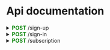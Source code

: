 # Api documentation
<details>
    <summary>
        <strong style="color:green;">POST</strong> /sign-up
    </summary>
send body request like this:

```json
    {
        "name":"joe",
        "email":"j@j.com",
        "password":"***"
    }
```
* it returns status <strong style="color:green;">201</strong> for success

* it returns status <strong style="color:purple;">409</strong> for email in use</li>

* it returns status <strong style="color:purple;">400</strong> for any other issue</li>

</details>

<details>
    <summary>
        <strong style="color:green;">POST</strong> /sign-in
    </summary>
send body request like this

```json
    {
        "email":"j@j.com",
        "password":"***"
    }
```
* it returns status <strong style="color:green;">201</strong> for success with an object array like this:
```json
{
  "token": "facf6e92-d828-4491-89d7-56796738be37",
  "user": {
    "id": 1,
    "name": "joe",
    "email": "j@j.com"
  }
}
```
* it returns status <strong style="color:purple;">401</strong> for wrong password/email</li>

* it returns status <strong style="color:purple;">400</strong> for any other error</li>
    
</details>

<details>
    <summary>
        <strong style="color:green;">POST</strong> /subscription
    </summary>
send body request like this:

```json
     {
        "userId":1,
        "planId":1,
        "name":"joe smith bros",
        "shipDateId":1,
        "productsId":[1,2],
        "ZIPCode":"1234567",
        "address":"your address",
        "stateId":1,
        "city":"your city"
    }
```
and the token in headers, to authorization like this:
```json
headers: {
			"Authorization": "Bearer b017157b-faef-442b-95cb-8f4c12a2d9e0",
		}
```
* it returns status <strong style="color:green;">201</strong> for success
* it returns status <strong style="color:purple;">400</strong> for missing, invalid token or bad request
* it returns status <strong style="color:purple;">404</strong> for no session token
* it returns status <strong style="color:purple;">422</strong> for empty token

</details>
